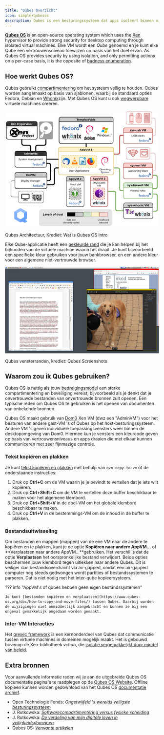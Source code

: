 ```yaml
---
title: "Qubes Overzicht"
icon: simple/qubesos
description: Qubes is een besturingssysteem dat apps isoleert binnen virtuele machines voor een betere beveiliging.
---
```


[**Qubes OS**](../desktop.md#qubes-os) is an open-source operating system which uses the [Xen](https://en.wikipedia.org/wiki/Xen) hypervisor to provide strong security for desktop computing through isolated virtual machines. Elke VM wordt een *Qube* genoemd en je kunt elke Qube een vertrouwensniveau toewijzen op basis van het doel ervan. As Qubes OS provides security by using isolation, and only permitting actions on a per-case basis, it is the opposite of [badness enumeration](https://www.ranum.com/security/computer_security/editorials/dumb/).

## Hoe werkt Qubes OS?

Qubes gebruikt [compartimentering](https://www.qubes-os.org/intro/) om het systeem veilig te houden. Qubes worden aangemaakt op basis van sjablonen, waarbij de standaard opties Fedora, Debian en [Whonix](../desktop.md#whonix)zijn. Met Qubes OS kunt u ook [wegwerpbare](https://www.qubes-os.org/doc/how-to-use-disposables/) virtuele machines creëren.

![Qubes architectuur](../assets/img/qubes/qubes-trust-level-architecture.png)
<figcaption>Qubes Architectuur, Krediet: Wat is Qubes OS Intro</figcaption>

Elke Qube-applicatie heeft een [gekleurde rand](https://www.qubes-os.org/screenshots/) die je kan helpen bij het bijhouden van de virtuele machine waarin het draait. Je kunt bijvoorbeeld een specifieke kleur gebruiken voor jouw bankbrowser, en een andere kleur voor een algemene niet-vertrouwde browser.

![Gekleurde rand](../assets/img/qubes/r4.0-xfce-three-domains-at-work.png)
<figcaption>Qubes vensterranden, krediet: Qubes Screenshots</figcaption>

## Waarom zou ik Qubes gebruiken?

Qubes OS is nuttig als jouw [bedreigingsmodel](../basics/threat-modeling.md) een sterke compartimentering en beveiliging vereist, bijvoorbeeld als je denkt dat je onvertrouwde bestanden van onvertrouwde bronnen zult openen. Een typische reden om Qubes OS te gebruiken is het openen van documenten van onbekende bronnen.

Qubes OS maakt gebruik van [Dom0](https://wiki.xenproject.org/wiki/Dom0) Xen VM (dwz een "AdminVM") voor het besturen van andere gast-VM 's of Qubes op het host-besturingssysteem. Andere VM 's geven individuele toepassingsvensters weer binnen de desktopomgeving van Dom0. Hiermee kun je vensters een kleurcode geven op basis van vertrouwensniveaus en apps draaien die met elkaar kunnen communiceren met zeer fijnmazige controle.

### Tekst kopiëren en plakken

Je kunt [tekst kopiëren en plakken](https://www.qubes-os.org/doc/how-to-copy-and-paste-text/) met behulp van `qvm-copy-to-vm` of de onderstaande instructies:

1. Druk op **Ctrl+C** om de VM waarin je je bevindt te vertellen dat je iets wilt kopiëren.
2. Druk op **Ctrl+Shift+C** om de VM te vertellen deze buffer beschikbaar te maken voor het algemene klembord.
3. Druk op **Ctrl+Shift+V** in de doel-VM om het globale klembord beschikbaar te maken.
4. Druk op **Ctrl+V** in de bestemmings-VM om de inhoud in de buffer te plakken.

### Bestandsuitwisseling

Om bestanden en mappen (mappen) van de ene VM naar de andere te kopiëren en te plakken, kunt je de optie **Kopiëren naar andere AppVM...** of **Verplaatsen naar andere AppVM...**gebruiken. Het verschil is dat de optie **Verplaatsen** het oorspronkelijke bestand verwijdert. Beide opties beschermen jouw klembord tegen uitlekken naar andere Qubes. Dit is veiliger dan bestandsoverdracht via air-gapped, omdat een air-gapped computer nog steeds gedwongen wordt partities of bestandssystemen te parseren. Dat is niet nodig met het inter-qube kopieersysteem.

??? info "AppVM's of qubes hebben geen eigen bestandssystemen"

    Je kunt [bestanden kopiëren en verplaatsen](https://www.qubes-os.org/doc/how-to-copy-and-move-files/) tussen Qubes. Daarbij worden de wijzigingen niet onmiddellijk aangebracht en kunnen ze bij een ongeval gemakkelijk ongedaan worden gemaakt.

### Inter-VM Interacties

Het [qrexec framework](https://www.qubes-os.org/doc/qrexec/) is een kernonderdeel van Qubes dat communicatie tussen virtuele machines in domeinen mogelijk maakt. Het is gebouwd bovenop de Xen-bibliotheek *vchan*, die [isolatie vergemakkelijkt door middel van beleid](https://www.qubes-os.org/news/2020/06/22/new-qrexec-policy-system/).

## Extra bronnen

Voor aanvullende informatie raden wij je aan de uitgebreide Qubes OS documentatie pagina's te raadplegen op de [Qubes OS Website](https://www.qubes-os.org/doc/). Offline kopieën kunnen worden gedownload van het Qubes OS [documentatie archief](https://github.com/QubesOS/qubes-doc).

- Open Technologie Fonds: [*Ongetwijfeld 's werelds veiligste besturingssysteem*](https://www.opentech.fund/news/qubes-os-arguably-the-worlds-most-secure-operating-system-motherboard/)
- J. Rutkowska: [*Softwarecompartimentering versus fysieke scheiding*](https://invisiblethingslab.com/resources/2014/Software_compartmentalization_vs_physical_separation.pdf)
- J. Rutkowska: [*De verdeling van mijn digitale leven in veiligheidsdomeinen*](https://blog.invisiblethings.org/2011/03/13/partitioning-my-digital-life-into.html)
- Qubes OS: [*Verwante artikelen*](https://www.qubes-os.org/news/categories/#articles)
